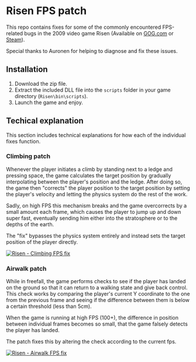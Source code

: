 
# Risen FPS patch

This repo contains fixes for some of the commonly encountered FPS-related bugs in the 2009 video game Risen (Available on [GOG.com](https://www.gog.com/en/game/risen) or [Steam](https://store.steampowered.com/app/40300/Risen/?l=czech)).

Special thanks to Auronen for helping to diagnose and fix these issues.

## Installation

1. Download the zip file.
2. Extract the included DLL file into the `scripts` folder in your game directory (`Risen\bin\scripts`).
3. Launch the game and enjoy.

## Techical explanation

This section includes technical explanations for how each of the individual fixes function.

### Climbing patch

Whenever the player initiates a climb by standing next to a ledge and pressing space, the game calculates the target position by gradually interpolating between the player's position and the ledge. After doing so, the game then "corrects" the player position to the target position by setting the player's velocity and letting the physics system do the rest of the work.

Sadly, on high FPS this mechanism breaks and the game overcorrects by a small amount each frame, which causes the player to jump up and down super fast, eventually sending him either into the stratosphere or to the depths of the earth.

The "fix" bypasses the physics system entirely and instead sets the target position of the player directly.

[![Risen - Climbing FPS fix](https://img.youtube.com/vi/1tOcu34vBKM/maxresdefault.jpg)](https://www.youtube.com/watch?v=1tOcu34vBKM)

### Airwalk patch

While in freefall, the game performs checks to see if the player has landed on the ground so that it can return to a walking state and give back control. This check works by comparing the player's current Y coordinate to the one from the previous frame and seeing if the difference between them is below a certain threshold (less than 5cm). 

When the game is running at high FPS (100+), the difference in position between individual frames becomes so small, that the game falsely detects the player has landed.

The patch fixes this by altering the check according to the current fps.

[![Risen - Airwalk FPS fix](https://img.youtube.com/vi/Hl06FP98I6I/maxresdefault.jpg)](https://www.youtube.com/watch?v=Hl06FP98I6I)
